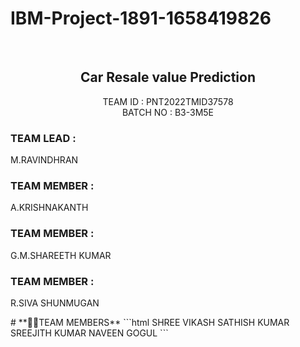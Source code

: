 # IBM-Project-1891-1658419826
<br>
<div align="center">
  <h2 align="center">Car Resale value Prediction</h2>
</div>
<p align="center">
    TEAM ID    : PNT2022TMID37578 <br />
    BATCH NO   : B3-3M5E <br />  
</p>
<p align="left">
  <h3>TEAM LEAD   :</h3>M.RAVINDHRAN
  <h3>TEAM MEMBER :</h3>A.KRISHNAKANTH
  <h3>TEAM MEMBER :</h3>G.M.SHAREETH KUMAR
  <h3>TEAM MEMBER :</h3>R.SIVA SHUNMUGAN
</p>  
# **👩‍👦TEAM MEMBERS**    
```html                      
SHREE VIKASH          
SATHISH KUMAR         
SREEJITH KUMAR         
NAVEEN        
GOGUL      
```              
